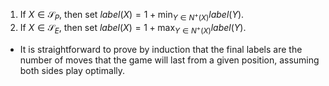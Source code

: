 1. If $X ∈ \mathcal S_P$, then set $label(X) = 1 + \min_{Y ∈ N^+(X)} label(Y )$.
2. If $X ∈ \mathcal S_E$, then set $label(X) = 1 + \max_{Y ∈ N^+(X)} label(Y)$.

- It is straightforward to prove by induction that the final labels are the number of moves that the game will last from a given position, assuming both sides play optimally.
